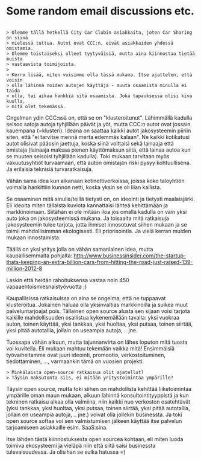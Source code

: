 # Some random email discussions etc. #

```

> Olemme tällä hetkellä City Car Clubin asiakkaita, joten Car Sharing on siinä
> mielessä tuttua. Autot ovat CCC:n, eivät asiakkaiden yhdessä omistamia.
> Olemme toistaiseksi olleet tyytyväisiä, mutta aina kiinnostaa tietää muista
> vastaavista toimijoista.
>
> Kerro lisää, miten voisimme olla tässä mukana. Itse ajattelen, että voisin
> olla lähinnä noiden autojen käyttäjä - muuta osaamista minulla ei taida
> olla, tai aikaa hankkia sitä osaamista. Joka tapauksessa olisi kiva kuulla,
> mitä olet tekemässä. 

```

Ongelman ydin CCC:ssä on, että se on "klusteroitunut". Lähimmällä kadulla seisoo satoja autoja tyhjillään päivät ja yöt, mutta CCC:n autot ovat jossain kauempana (=klusteri). Ideana on saattaa kaikki autot jakosysteemin piiriin siten, että "ei tarvitse mennä merta edemmäs kalaan". Ne kaikki kotikatusi autot olisivat pääosin jaettuja, koska siinä voittaisi sekä lainaaja että omistaja (lainaaja maksaa pienen käyttömaksun siitä, että lainaa autoa kun se muuten seisoisi tyhjillään kadulla). Toki mukaan tarvitaan myös vakuutusyhtiöt turvaamaan, että auton omistajan riski pysyy kohtuullisena. Ja erilaisia teknisiä turvaratkaisuja.

Vähän sama idea kun aikanaan kotinettiverkoissa, joissa koko taloyhtiön voimalla hankittiin kunnon netti, koska yksin se oli liian kallista.

Se osaaminen mitä sinulla/teillä tietysti on, on ideointi ja tietysti maalaisjärki. Eli ideoita miten tällaista kuviota kannattaisi lähteä kehittämään ja markkinoimaan. Siitähän ei ole mitään iloa jos omalla kadulla on vain yksi auto joka on jakosysteemissä mukana. Ja toisaalta mitä ratkaisuja jakosysteemin tulee tarjota, jotta ihmiset innosotuvat siihen mukaan ja se toimii mahdollisimman ekologisesti. Eli priorisointia. Ja vielä kerran muiden mukaan innostamista.

Täällä on yksi yritys jolla on vähän samanlainen idea, mutta kaupallisemmalta pohjalta:
http://www.businessinsider.com/the-startup-thats-keeping-an-extra-billion-cars-from-hitting-the-road-just-raised-139-million-2012-8

Laskin että heidän rahoituksensa vastaa noin 450 vapaaehtoismiesnaistyövuotta ;)

Kaupallisissa ratkaisuissa on aina se ongelma, että ne tuppaavat klusteroitua. Jokainen haluaa olla yksinvaltias markkinoilla ja sulkea muut palveluntarjoajat pois. Tällainen open source alusta sen sijaan voisi tarjota kaikille mahdollisuuden osallistua kykenemällään tavalla: yksi vuokraa auton, toinen käyttää, yksi tankkaa, yksi huoltaa, yksi putsaa, toinen siirtää, yksi pitää autotallia, jollain on useampia autoja, .. jne.

Tuossapa vähän alkuun, mutta tajunnanvirta on lähes loputon mitä tuosta voi kuvitella. Eli mukaan mahtuu tekemään vaikka mitä! Ensimmäisiä työvaiheitamme ovat juuri ideointi, promootio, verkostoituminen, tiedottaminen, ..., varmaankin tämä on vuosien projekti.

```
> Minkälaista open-source ratkaisua olit ajatellut? 
> Täysin maksutonta siis, ei mitään yritystoimintaa ympärille?
```

Täysin open source, mutta toki siihen on mahdollista kehittää
liiketoimintaa ympärille oman maun mukaan, alkuun lähinnä konsultointityyppistä ja kun tekninen ratkaisu alkaa olla valmiina, niin kaikki nuo verkoston osatehtävät (yksi tankkaa, yksi huoltaa, yksi putsaa, toinen siirtää, yksi pitää autotallia, jollain on useampia autoja, .. jne.) voivat olla jollekin businessta. Ja toki open source softaa voi sen valmistumisen jälkeen käyttää itse palvelun tarjoamiseen asiakkaille esim. SaaS:sina.

Itse lähden tästä kiinnostuksesta open sourcea kohtaan, eli miten
luoda toimiva ekosysteemi ja vieläpä niin että siitä saisi businessta
tulevaisuudessa. Ja olisihan se sulka hatussa =)